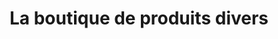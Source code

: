 ---
title: "La boutique de produits divers"
url: /koyama/la-boutique-de-produits-divers/
shop: Lebensmittel
---